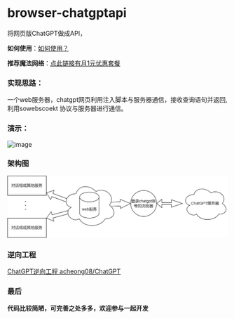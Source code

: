 # browser-chatgptapi

将网页版ChatGPT做成API，

**如何使用**：[如何使用？](wiki/如何使用.md)


**推荐魔法网络**：[点此链接有月1元优惠套餐](https://xx025.github.io/773ycd9u.html)


### 实现思路：

一个web服务器，chatgpt网页利用注入脚本与服务器通信，接收查询语句并返回,利用sowebscoekt 协议与服务器进行通信。

### 演示：
![image](https://user-images.githubusercontent.com/71559822/220007238-2b040e5e-1be7-404e-9cc6-3605f862660d.png)



### 架构图
![架构图.png](wiki/架构图.png)


### 逆向工程

 [ChatGPT逆向工程 acheong08/ChatGPT](https://github.com/acheong08/ChatGPT)



### 最后
**代码比较简陋，可完善之处多多，欢迎参与一起开发**
